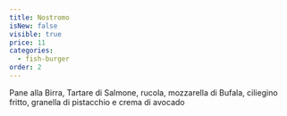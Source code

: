 ```yaml
---
title: Nostromo
isNew: false
visible: true
price: 11
categories:
  - fish-burger
order: 2
---
```

Pane alla Birra, Tartare di Salmone, rucola, mozzarella di Bufala, ciliegino fritto, granella di pistacchio e crema di avocado